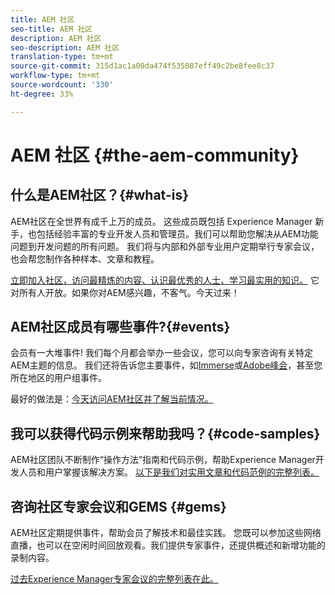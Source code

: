 ```yaml
---
title: AEM 社区
seo-title: AEM 社区
description: AEM 社区
seo-description: AEM 社区
translation-type: tm+mt
source-git-commit: 315d1ac1a00da474f535087eff49c2be8fee8c37
workflow-type: tm+mt
source-wordcount: '330'
ht-degree: 33%

---
```



# AEM 社区 {#the-aem-community}

## 什么是AEM社区？{#what-is}

AEM社区在全世界有成千上万的成员。 这些成员既包括 Experience Manager 新手，也包括经验丰富的专业开发人员和管理员。我们可以帮助您解决从AEM功能问题到开发问题的所有问题。 我们将与内部和外部专业用户定期举行专家会议，也会帮您制作各种样本、文章和教程。

[立即加入社区，访问最精炼的内容、认识最优秀的人士、学习最实用的知识。](https://forums.adobe.com/community/experience-cloud/marketing-cloud/experience-manager) 它对所有人开放。如果你对AEM感兴趣，不客气。今天过来！

## AEM社区成员有哪些事件?{#events}

会员有一大堆事件! 我们每个月都会举办一些会议，您可以向专家咨询有关特定AEM主题的信息。 我们还将告诉您主要事件，如[Immerse](http://help-forums.adobe.com/content/adobeforums/en/experience-manager-forum/adobe-experience-manager.topic.html/forum__fb7p-the_immerseagendai.html)或[Adobe峰会](http://summit.adobe.com/na/?promoid=6JMR7JQY&amp;mv=other)，甚至您所在地区的用户组事件。

最好的做法是：[今天访问AEM社区并了解当前情况。](http://help-forums.adobe.com/content/adobeforums/en/experience-manager-forum/adobe-experience-manager.html)

## 我可以获得代码示例来帮助我吗？{#code-samples}

AEM社区团队不断制作“操作方法”指南和代码示例，帮助Experience Manager开发人员和用户掌握该解决方案。 [以下是我们对实用文章和代码范例的完整列表。](https://helpx.adobe.com/cn/experience-manager/topics/how-to.html)

## 咨询社区专家会议和GEMS {#gems}

AEM社区定期提供事件，帮助会员了解技术和最佳实践。 您既可以参加这些网络直播，也可以在空闲时间回放观看。我们提供专家事件，还提供概述和新增功能的录制内容。

[过去Experience Manager专家会议的完整列表在此。](https://helpx.adobe.com/experience-manager/kt/eseminars/ask-the-expert/atace-index.html)
